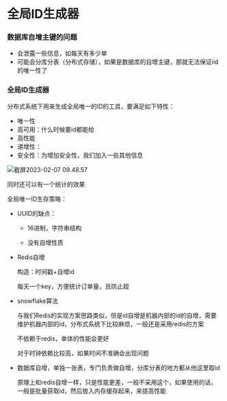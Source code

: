 # 全局ID生成器



### 数据库自增主键的问题

- 会泄露一些信息，如每天有多少单
- 可能会分库分表（分布式存储），如果是数据库的自增主键，那就无法保证iid的唯一性了



### 全局ID生成器

分布式系统下用来生成全局唯一的ID的工具，要满足如下特性：

- 唯一性
- 高可用：什么时候要id都能给
- 高性能
- 递增性：
- 安全性：为增加安全性，我们加入一些其他信息



![截屏2023-02-07 09.48.57](https://xingqiu-tuchuang-1256524210.cos.ap-shanghai.myqcloud.com/3978/%E6%88%AA%E5%B1%8F2023-02-07%2009.48.57.png)





同时还可以有一个统计的效果



全局唯一ID生存策略：

- UUID的缺点：

  - 16进制，字符串结构

  - 没有自增性质

- Redis自增

  构造：时间戳+自增id

  每天一个key，方便统计订单量，且防止超 

- snowflake算法

  与我们Redis的实现方案思路类似，但是id自增是机器内部的id的自增，需要维护机器内部的id，分布式系统下比较麻烦，一般还是采用redis的方案

  不依赖于redis，单体的性能会更好

  对于时钟依赖比较高，如果时间不准确会出现问题

- 数据库自增，单独一张表，专门负责做自增，分库分表的地方都从他这里取id

  原理上和redis自增一样，只是性能更差，一般不采用这个，如果使用的话，一般是批量获取id，然后放入内存缓存起来，来提高性能